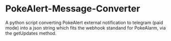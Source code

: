 # PokeAlert-Message-Converter
A python script converting PokeAlert external notification to telegram (paid mode) into a json string which fits the webhook standand for PokeAlarm, via the getUpdates method.
